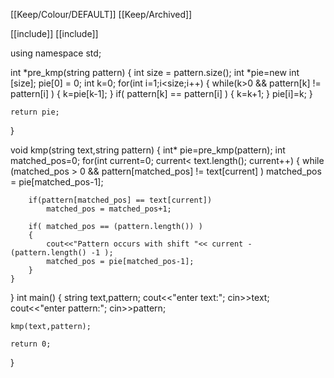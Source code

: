 [[Keep/Colour/DEFAULT]] [[Keep/Archived]] 

[[include]]<iostream>
[[include]]<string>

using namespace std;

int *pre_kmp(string pattern)
{
	int size = pattern.size();
	int *pie=new int [size];
	pie[0] = 0;
	int k=0;
	for(int i=1;i<size;i++)
	{
		while(k>0 && pattern[k] != pattern[i] )
		{
			k=pie[k-1];
		}
		if( pattern[k] == pattern[i] )
		{
			k=k+1;
		}
		pie[i]=k;
	}
	
	return pie;
}

void kmp(string text,string pattern)
{
	int* pie=pre_kmp(pattern);
	int matched_pos=0;
	for(int current=0; current< text.length(); current++)
	{
		while (matched_pos > 0 && pattern[matched_pos] != text[current] )
			matched_pos = pie[matched_pos-1];
			
		if(pattern[matched_pos] == text[current])
			matched_pos = matched_pos+1;
			
		if( matched_pos == (pattern.length()) )
		{
			cout<<"Pattern occurs with shift "<< current - (pattern.length() -1 );
			matched_pos = pie[matched_pos-1];
		}
	}
}
int main()
{
	string text,pattern;
	cout<<"enter text:";
	cin>>text;
	cout<<"enter pattern:";
	cin>>pattern;
	
	kmp(text,pattern);
	
	return 0;
}

